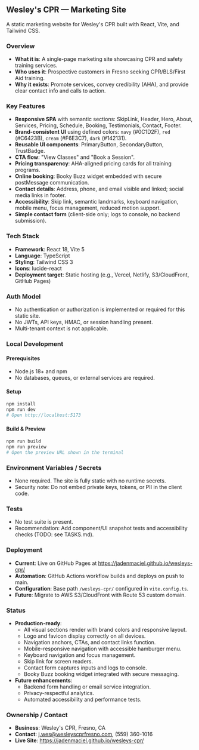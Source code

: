 ## Wesley's CPR — Marketing Site
A static marketing website for Wesley's CPR built with React, Vite, and Tailwind CSS.

### Overview
- **What it is**: A single-page marketing site showcasing CPR and safety training services.
- **Who uses it**: Prospective customers in Fresno seeking CPR/BLS/First Aid training.
- **Why it exists**: Promote services, convey credibility (AHA), and provide clear contact info and calls to action.

### Key Features
- **Responsive SPA** with semantic sections: SkipLink, Header, Hero, About, Services, Pricing, Schedule, Booking, Testimonials, Contact, Footer.
- **Brand-consistent UI** using defined colors: `navy` (#0C1D2F), `red` (#C6423B), `cream` (#F6E3C7), `dark` (#142131).
- **Reusable UI components**: PrimaryButton, SecondaryButton, TrustBadge.
- **CTA flow**: "View Classes" and "Book a Session".
- **Pricing transparency**: AHA-aligned pricing cards for all training programs.
- **Online booking**: Booky Buzz widget embedded with secure postMessage communication.
- **Contact details**: Address, phone, and email visible and linked; social media links in footer.
- **Accessibility**: Skip link, semantic landmarks, keyboard navigation, mobile menu, focus management, reduced motion support.
- **Simple contact form** (client-side only; logs to console, no backend submission).

### Tech Stack
- **Framework**: React 18, Vite 5
- **Language**: TypeScript
- **Styling**: Tailwind CSS 3
- **Icons**: lucide-react
- **Deployment target**: Static hosting (e.g., Vercel, Netlify, S3/CloudFront, GitHub Pages)

### Auth Model
- No authentication or authorization is implemented or required for this static site.
- No JWTs, API keys, HMAC, or session handling present.
- Multi-tenant context is not applicable.

### Local Development

#### Prerequisites
- Node.js 18+ and npm
- No databases, queues, or external services are required.

#### Setup
```bash
npm install
npm run dev
# Open http://localhost:5173
```

#### Build & Preview
```bash
npm run build
npm run preview
# Open the preview URL shown in the terminal
```

### Environment Variables / Secrets
- None required. The site is fully static with no runtime secrets.
- Security note: Do not embed private keys, tokens, or PII in the client code.

### Tests
- No test suite is present.
- Recommendation: Add component/UI snapshot tests and accessibility checks (TODO: see TASKS.md).

### Deployment
- **Current**: Live on GitHub Pages at https://jadenmaciel.github.io/wesleys-cpr/
- **Automation**: GitHub Actions workflow builds and deploys on push to main.
- **Configuration**: Base path `/wesleys-cpr/` configured in `vite.config.ts`.
- **Future**: Migrate to AWS S3/CloudFront with Route 53 custom domain.

### Status
- **Production-ready**:
  - All visual sections render with brand colors and responsive layout.
  - Logo and favicon display correctly on all devices.
  - Navigation anchors, CTAs, and contact links function.
  - Mobile-responsive navigation with accessible hamburger menu.
  - Keyboard navigation and focus management.
  - Skip link for screen readers.
  - Contact form captures inputs and logs to console.
  - Booky Buzz booking widget integrated with secure messaging.
- **Future enhancements**:
  - Backend form handling or email service integration.
  - Privacy-respectful analytics.
  - Automated accessibility and performance tests.

### Ownership / Contact
- **Business**: Wesley's CPR, Fresno, CA
- **Contact**: j.wes@wesleyscprfresno.com, (559) 360-1016
- **Live Site**: https://jadenmaciel.github.io/wesleys-cpr/